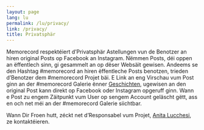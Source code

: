 ```yaml
---
layout: page
lang: lu
permalink: /lu/privacy/
link: /privacy/
title: Privatsphär
---
```


Memorecord respektéiert d’Privatsphär Astellungen vun de Benotzer an hiren original Posts op Facebook an Instagram. Nëmmen Posts, déi oppen an ëffentlech sinn, gi gesammelt an op dëser Websäit gewisen. 
Andeems se den Hashtag #memorecord an hiren ëffentleche Posts benotzen, trieden d’Benotzer dem #memorecord Projet bäi. E Link an eng Virschau vum Post ginn an der #memorecord Galerie ënner [Geschichten](https://memorecord.uni.lu/lu/stories/), ugewisen an den original Post kann direkt op Facebook oder Instagram opgeruff ginn. Wann e Post zu engem Zäitpunkt vum User op sengem Account geläscht gëtt, ass en och net méi an der #memorecord Galerie siichtbar.

Wann Dir Froen hutt, zéckt net d’Responsabel vum Projet, [Anita Lucchesi](mailto:memorecord@uni.lu), ze kontaktéieren. 

<!-- more -->

